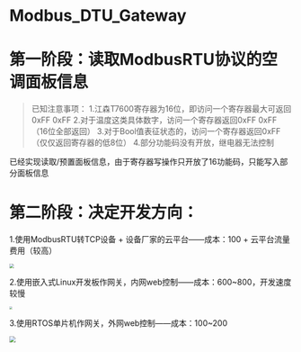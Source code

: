 # Modbus_DTU_Gateway

# 第一阶段：读取ModbusRTU协议的空调面板信息

>已知注意事项：
>1.江森T7600寄存器为16位，即访问一个寄存器最大可返回0xFF 0xFF
>2.对于温度这类具体数字，访问一个寄存器返回0xFF 0xFF（16位全部返回）
>3.对于Bool值表征状态的，访问一个寄存器返回0xFF（仅仅返回寄存器的低8位）
>4.部分功能码没有开放，继电器无法控制

已经实现读取/预置面板信息，由于寄存器写操作只开放了16功能码，只能写入部分面板信息

# 第二阶段：决定开发方向：

1.使用ModbusRTU转TCP设备 + 设备厂家的云平台——成本：100 + 云平台流量费用（较高）

<img src="https://img.alicdn.com/imgextra/https://img.alicdn.com/imgextra/i1/3159274970/O1CN01ClvJYT1maJ9MlmnKq_!!3159274970.png_430x430q90.jpg" style="zoom: 50%;" />



2.使用嵌入式Linux开发板作网关，内网web控制——成本：600~800，开发速度较慢

<img src="https://gd1.alicdn.com/imgextra/i2/880983124/O1CN01Xx0k731YwpzsaVigi_!!880983124.jpg" style="zoom: 33%;" />

3.使用RTOS单片机作网关，外网web控制——成本：100~200

<img src="https://img.alicdn.com/imgextra/i1/4160407286/O1CN01gFgjSP23h2MNbII1t_!!4160407286.png_430x430q90.jpg" style="zoom: 67%;" />
